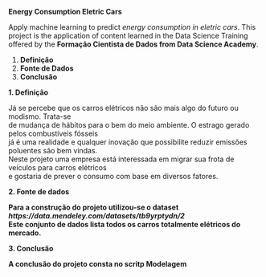 
<strong>Energy Consumption Eletric Cars</strong>
	
<p> Apply machine learning to predict <em>energy consumption in eletric cars</em>.
This project is the application of content learned in the Data Science Training offered by the <strong>Formação Cientista de Dados from Data Science Academy</strong>.</p>

<ol>
	<li><strong>Definição</strong></li>
	<li><strong>Fonte de Dados</strong></li>
	<li><strong>Conclusão</strong></li>
</ol>

<strong>1. Definição</strong>
<p>Já se percebe que os carros elétricos não são mais algo do futuro ou modismo. Trata-se <br>
de mudança de hábitos para o bem do meio ambiente. O estrago gerado pelos combustíveis fósseis<br>
já é uma realidade e qualquer inovação que possibilite reduzir emissões poluentes são bem vindas.<br>
Neste projeto uma empresa está interessada em migrar sua frota de veículos para carros elétricos<br>
e gostaria de prever o consumo com base em diversos fatores.</p>

<strong>2. Fonte de dados</storng>
<p>Para a construção do projeto utilizou-se o dataset <em>https://data.mendeley.com/datasets/tb9yrptydn/2</em><br>
Este conjunto de dados lista todos os carros totalmente elétricos do mercado.</p>

<strong>3. Conclusão</strong>
<p>A conclusão do projeto consta no scritp Modelagem</p>












